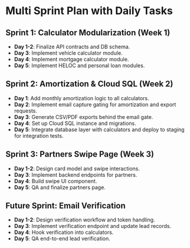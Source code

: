 # Multi Sprint Plan with Daily Tasks

## Sprint 1: Calculator Modularization (Week 1)

- **Day 1-2**: Finalize API contracts and DB schema.
- **Day 3**: Implement vehicle calculator module.
- **Day 4**: Implement mortgage calculator module.
- **Day 5**: Implement HELOC and personal loan modules.

## Sprint 2: Amortization & Cloud SQL (Week 2)

- **Day 1**: Add monthly amortization logic to all calculators.
- **Day 2**: Implement email capture gating for amortization and export
  requests.
- **Day 3**: Generate CSV/PDF exports behind the email gate.
- **Day 4**: Set up Cloud SQL instance and migrations.
- **Day 5**: Integrate database layer with calculators and deploy to staging
  for integration tests.

## Sprint 3: Partners Swipe Page (Week 3)

- **Day 1-2**: Design card model and swipe interactions.
- **Day 3**: Implement backend endpoints for partners.
- **Day 4**: Build swipe UI component.
- **Day 5**: QA and finalize partners page.

## Future Sprint: Email Verification

- **Day 1-2**: Design verification workflow and token handling.
- **Day 3**: Implement verification endpoint and update lead records.
- **Day 4**: Hook verification into calculators.
- **Day 5**: QA end-to-end lead verification.
